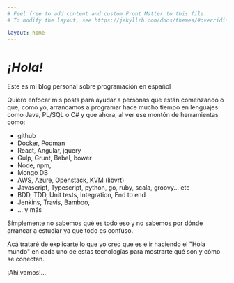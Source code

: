 ```yaml
---
# Feel free to add content and custom Front Matter to this file.
# To modify the layout, see https://jekyllrb.com/docs/themes/#overriding-theme-defaults

layout: home
---
```


# *¡Hola!*

Este es mi blog personal sobre programación en español

Quiero enfocar mis posts para ayudar a personas que están comenzando o que, como yo, arrancamos a programar hace mucho tiempo en lenguajes como Java, PL/SQL o C# y que ahora, al ver ese montón de herramientas como:
* github
* Docker, Podman
* React, Angular, jquery
* Gulp, Grunt, Babel, bower
* Node, npm, 
* Mongo DB
* AWS, Azure, Openstack, KVM (libvrt)
* Javascript, Typescript, python, go, ruby, scala, groovy... etc
* BDD, TDD, Unit tests, Integration, End to end
* Jenkins, Travis, Bamboo, 
* ... y más
 
Símplemente no sabemos qué es todo eso y no sabemos por dónde arrancar a estudiar ya que todo es confuso.

Acá trataré de explicarte lo que yo creo que es e ir haciendo el "Hola mundo" en cada uno de estas tecnologías para mostrarte qué son y cómo se conectan.

¡Ahí vamos!...